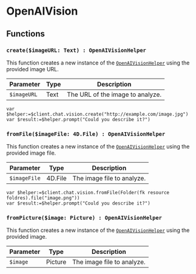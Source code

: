 # OpenAIVision

## Functions

### `create($imageURL: Text) : OpenAIVisionHelper`

This function creates a new instance of the [`OpenAIVisionHelper`](OpenAIVisionHelper.md) using the provided image URL.

| Parameter   | Type  | Description                   |
|-------------|-------|-------------------------------|
| `$imageURL` | Text  | The URL of the image to analyze. |

```4d
var $helper:=$client.chat.vision.create("http://example.com/image.jpg")
var $result:=$helper.prompt("Could you describe it?")
```

### `fromFile($imageFile: 4D.File) : OpenAIVisionHelper`
	
This function creates a new instance of the [`OpenAIVisionHelper`](OpenAIVisionHelper.md) using the provided image file.

| Parameter    | Type    | Description                  |
|--------------|---------|------------------------------|
| `$imageFile` | 4D.File | The image file to analyze.    |

```4d
var $helper:=$client.chat.vision.fromFile(Folder(fk resource foldres).file("image.png"))
var $result:=$helper.prompt("Could you describe it?")
```
	
### `fromPicture($image: Picture) : OpenAIVisionHelper`

This function creates a new instance of the [`OpenAIVisionHelper`](OpenAIVisionHelper.md) using the provided image.

| Parameter    | Type    | Description                  |
|--------------|---------|------------------------------|
| `$image`     | Picture | The image file to analyze.   |
